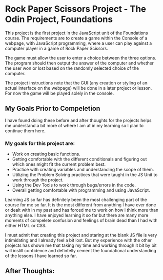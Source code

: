 # Rock Paper Scissors Project - The Odin Project, Foundations

This project is the first project in the JavaScript unit of the Foundations course. The requirements are to create a game within the Console of a webpage, with JavaScript programming, where a user can play against a computer player in a game of Rock Paper Scissors. 

The game must allow the user to enter a choice between the three options. The program should then output the answer of the computer and whether the user won or lost based on the randomly selected choice of the computer. 

The project instructions note that the GUI (any creation or styling of an actual interface on the webpage) will be done in a later project or lesson. For now the game will be played solely in the console. 

## My Goals Prior to Compeletion

I have found doing these before and after thoughts for the projects helps me understand a bit more of where I am at in my learning so I plan to continue them here. 

### My goals for this project are:
* Work on creating basic functions. 
* Getting comfortable with the different conditionals and figuring out which ones might fit the current problem best. 
* Practice with creating variables and understanding the scope of them. 
* Utilizing the Problem Solving practices that were taught in the JS Unit to work through the project.
* Using the Dev Tools to work through bugs/errors in the code.
* Overall getting comfortable with programming and using JavaScript. 

Learning JS so far has definitely been the most challenging part of the course for me so far. It is the most different from anything I have ever done or dealt with in my past and has forced me to work on how I think more than anything else. I have enjoyed learning it so far but there are many more moments of compelete confusion and feelings of brain dead than I had with either HTML or CSS. 

I must admit that creating this project and staring at the blank JS file is very intimidating and I already feel a bit lost. But my experience with the other projects has shown me that taking my time and working through it bit by bit will instill confidence and defintelly cement the foundational understanding of the lessons I have learned so far. 

## After Thoughts:


